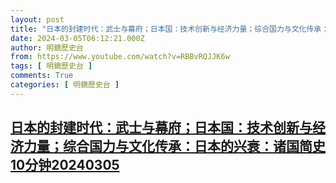 ```yaml
---
layout: post
title: "日本的封建时代：武士与幕府；日本国：技术创新与经济力量；综合国力与文化传承：日本的兴衰：诸国简史10分钟20240305"
date: 2024-03-05T06:12:21.000Z
author: 明鏡歷史台
from: https://www.youtube.com/watch?v=RBBvRQJJK6w
tags: [ 明鏡歷史台 ]
comments: True
categories: [ 明鏡歷史台 ]
---
```

<!--1709619141000-->
[日本的封建时代：武士与幕府；日本国：技术创新与经济力量；综合国力与文化传承：日本的兴衰：诸国简史10分钟20240305](https://www.youtube.com/watch?v=RBBvRQJJK6w)
------

<div>

</div>
